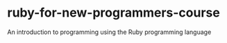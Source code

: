 # ruby-for-new-programmers-course
An introduction to programming using the Ruby programming language
